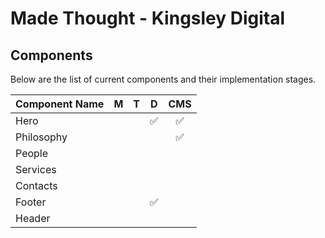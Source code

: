 # Made Thought - Kingsley Digital

## Components

Below are the list of current components and their implementation stages.

| Component Name |  M  |  T  |  D  | CMS |
| -------------- | :-: | :-: | :-: | :-: |
| Hero           |     |     | ✅  | ✅  |
| Philosophy     |     |     |     | ✅  |
| People         |     |     |     |     |
| Services       |     |     |     |     |
| Contacts       |     |     |     |     |
| Footer         |     |     | ✅  |     |
| Header         |     |     |     |     |
